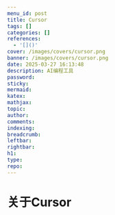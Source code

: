 ```yaml
---
menu_id: post
title: Cursor
tags: []
categories: []
references:
  - '[]()'
cover: /images/covers/cursor.png
banner: /images/covers/cursor.png
date: 2025-03-27 16:13:48
description: AI编程工具
password:
sticky:
mermaid:
katex:
mathjax:
topic:
author:
comments:
indexing:
breadcrumb:
leftbar:
rightbar:
h1:
type:
repo:
---
```


# 关于Cursor
